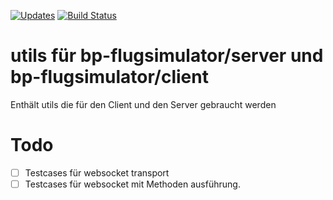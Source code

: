 [![Updates](https://pyup.io/repos/github/bp-flugsimulator/utils/shield.svg)](https://pyup.io/repos/github/bp-flugsimulator/utils/)
[![Build Status](https://travis-ci.org/bp-flugsimulator/utils.svg?branch=master)](https://travis-ci.org/bp-flugsimulator/utils)
# utils für bp-flugsimulator/server und bp-flugsimulator/client
Enthält utils die für den Client und den Server gebraucht werden

# Todo
- [ ] Testcases für websocket transport
- [ ] Testcases für websocket mit Methoden ausführung.
